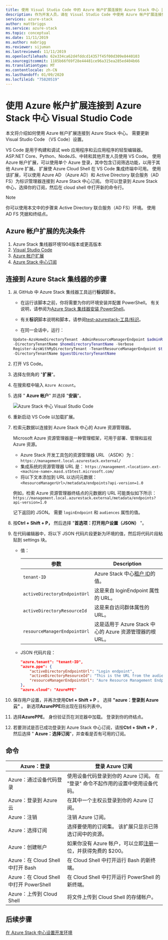 ```yaml
---
title: 使用 Visual Studio Code 中的 Azure 帐户扩展连接到 Azure Stack 中心 |Microsoft Docs
description: 作为开发人员，请在 Visual Studio Code 中使用 Azure 帐户扩展连接到 Azure Stack 中心
services: azure-stack
author: mattbriggs
ms.service: azure-stack
ms.topic: conceptual
ms.date: 11/11/2019
ms.author: mabrigg
ms.reviewer: sijuman
ms.lastreviewed: 11/11/2019
ms.openlocfilehash: 62e334ca62d4fddcd14357f45f00d309e8440103
ms.sourcegitcommit: 1185b66f69f28e44481ce96a315ea285ed404b66
ms.translationtype: MT
ms.contentlocale: zh-CN
ms.lasthandoff: 01/09/2020
ms.locfileid: "75820519"
---
```

# <a name="connect-to-azure-stack-hub-using-azure-account-extension-in-visual-studio-code"></a>使用 Azure 帐户扩展连接到 Azure Stack 中心 Visual Studio Code

本文将介绍如何使用 Azure 帐户扩展连接到 Azure Stack 中心。 需要更新 Visual Studio Code （VS Code）设置。

VS Code 是用于构建和调试 web 应用程序和云应用程序的轻型编辑器。 ASP.NET Core、Python、NodeJS、中转和其他开发人员使用 VS Code。 使用 Azure 帐户扩展，可以使用单个 Azure 登录，其中包含订阅筛选功能，以用于其他 Azure 扩展。 扩展使 Azure Cloud Shell 在 VS Code 集成终端中可用。 使用该扩展，可以使用 Azure AD （Azure AD）和 Active Directory 联合服务（AD FS）为标识管理器连接到 Azure Stack 中心订阅。 你可以登录到 Azure Stack 中心，选择你的订阅，然后在 cloud shell 中打开新的命令行。 

> [!Note]  
> 你可以使用本文中的步骤来 Active Directory 联合服务（AD FS）环境。 使用 AD FS 凭据和终结点。

## <a name="pre-requisites-for-the-azure-account-extension"></a>Azure 帐户扩展的先决条件

1. Azure Stack 集线器环境1904版本或更高版本
2. [Visual Studio Code](https://code.visualstudio.com/)
3. [Azure 帐户扩展](https://github.com/Microsoft/vscode-azure-account)
4. [Azure Stack 中心订阅](https://azure.microsoft.com/overview/azure-stack/)

## <a name="steps-to-connect-to-azure-stack-hub"></a>连接到 Azure Stack 集线器的步骤

1. 从 GitHub 中 Azure Stack 集线器工具运行**标识**脚本。

    - 在运行该脚本之前，你将需要为你的环境安装并配置 PowerShell。 有关说明，请参阅为[Azure Stack 集线器安装 PowerShell](../operator/azure-stack-powershell-install.md)。

    - 有关**标识**脚本说明和脚本，请参阅[test-azurestack-工具/标识](https://github.com/Azure/AzureStack-Tools/tree/master/Identity)。

    - 在同一会话中，运行：

    ```powershell  
    Update-AzsHomeDirectoryTenant -AdminResourceManagerEndpoint $adminResourceManagerEndpoint `
    -DirectoryTenantName $homeDirectoryTenantName -Verbose
    Register-AzsWithMyDirectoryTenant -TenantResourceManagerEndpoint $tenantARMEndpoint `
    -DirectoryTenantName $guestDirectoryTenantName
    ```

2. 打开 VS Code。

3. 选择左侧角的 "**扩展**"。

4. 在搜索框中输入 `Azure Account`。

5. 选择 " **Azure 帐户**" 并选择 "**安装**"。

      ![Azure Stack 中心 Visual Studio Code](media/azure-stack-dev-start-vscode-azure/image1.png)

6. 重新启动 VS Code 以加载扩展。

7. 检索元数据以连接到 Azure Stack 中心的 Azure 资源管理器。 
    
    Microsoft Azure 资源管理器是一种管理框架，可用于部署、管理和监视 Azure 资源。
    - Azure Stack 开发工具包的资源管理器 URL （ASDK）为： `https://management.local.azurestack.external/` 
    - 集成系统的资源管理器 URL 是： `https://management.<location>.ext-<machine-name>.masd.stbtest.microsoft.com/`
    - 将以下文本添加到 URL 以访问元数据： `<ResourceManagerUrl>/metadata/endpoints?api-version=1.0`

    例如，检索 Azure 资源管理器终结点的元数据的 URL 可能类似如下所示： `https://management.local.azurestack.external/metadata/endpoints?api-version=1.0`

    记下返回的 JSON。 需要 `loginEndpoint` 和 `audiences` 属性的值。

8. 按**Ctrl + Shift + P，** 然后选择 "**首选项：打开用户设置（JSON）** "。

9. 在代码编辑器中，将以下 JSON 代码片段更新为环境的值，然后将代码片段粘贴到 settings 块。

    - 值：

        | 参数 | Description |
        | --- | --- |
        | `tenant-ID` | Azure Stack 中心[租户 ID](../operator/azure-stack-identity-overview.md)的值。 |
        | `activeDirectoryEndpointUrl` | 这是来自 loginEndpoint 属性的 URL。 |
        | `activeDirectoryResourceId` | 这是来自访问群体属性的 URL。
        | `resourceManagerEndpointUrl` | 这是适用于 Azure Stack 中心的 Azure 资源管理器的根 URL。 | 

    - JSON 代码片段：

      ```JSON  
      "azure.tenant": "tenant-ID",
      "azure.ppe": {
          "activeDirectoryEndpointUrl": "Login endpoint",
          "activeDirectoryResourceId": "This is the URL from the audiences property.",
          "resourceManagerEndpointUrl": "Aure Resource Management Endpoint",
      },
      "azure.cloud": "AzurePPE"
      ```

10. 保存用户设置，并再次使用**Ctrl + Shift + P** 。 选择 **"azure：登录到 Azure 云"** 。 新选项**AzurePPE**将出现在目标列表中。

11. 选择**AzurePPE**。 身份验证页在浏览器中加载。 登录到你的终结点。

12. 若要测试是否已成功登录到 Azure Stack 中心订阅，请按**Ctrl + Shift + P** ，然后选择 " **Azure：选择订阅**"，并查看是否有可用的订阅。

## <a name="commands"></a>命令

| Azure：登录 | 登录 Azure 订阅 |
| --- | --- |
| Azure：通过设备代码登录 | 使用设备代码登录到你的 Azure 订阅。 在 "登录" 命令不起作用的设置中使用设备代码。 |
| Azure：登录到 Azure 云 | 在其中一个主权云登录到你的 Azure 订阅。 |
| Azure：注销 | 注销 Azure 订阅。 |
| Azure：选择订阅 | 选择要使用的订阅集。 该扩展只显示已筛选订阅中的资源。 |
| Azure：创建帐户 | 如果你没有 Azure 帐户，可以立即[注册](https://azure.microsoft.com/free/?utm_source=campaign&utm_campaign=vscode-azure-account&mktingSource=vscode-azure-account)一位，并获得免费的 \$200。 |
| Azure：在 Cloud Shell 中打开 Bash | 在 Cloud Shell 中打开运行 Bash 的新终端。 |
| Azure：在 Cloud Shell 中打开 PowerShell | 在 Cloud Shell 中打开运行 PowerShell 的新终端。 |
| Azure：上传到 Cloud Shell | 将文件上传到 Cloud Shell 的存储帐户。 |

## <a name="next-steps"></a>后续步骤

[在 Azure Stack 中心设置开发环境](azure-stack-dev-start.md)
